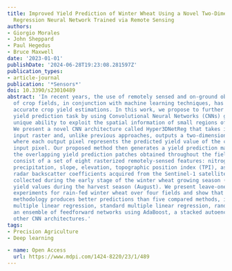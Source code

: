 ```yaml
---
title: Improved Yield Prediction of Winter Wheat Using a Novel Two-Dimensional Deep
  Regression Neural Network Trained via Remote Sensing
authors:
- Giorgio Morales
- John Sheppard
- Paul Hegedus
- Bruce Maxwell
date: '2023-01-01'
publishDate: '2024-06-28T19:23:08.281597Z'
publication_types:
- article-journal
publication: '*Sensors*'
doi: 10.3390/s23010489
abstract: 'In recent years, the use of remotely sensed and on-ground observations
  of crop fields, in conjunction with machine learning techniques, has led to highly
  accurate crop yield estimations. In this work, we propose to further improve the
  yield prediction task by using Convolutional Neural Networks (CNNs) given their
  unique ability to exploit the spatial information of small regions of the field.
  We present a novel CNN architecture called Hyper3DNetReg that takes in a multi-channel
  input raster and, unlike previous approaches, outputs a two-dimensional raster,
  where each output pixel represents the predicted yield value of the corresponding
  input pixel. Our proposed method then generates a yield prediction map by aggregating
  the overlapping yield prediction patches obtained throughout the field. Our data
  consist of a set of eight rasterized remotely-sensed features: nitrogen rate applied,
  precipitation, slope, elevation, topographic position index (TPI), aspect, and two
  radar backscatter coefficients acquired from the Sentinel-1 satellites. We use data
  collected during the early stage of the winter wheat growing season (March) to predict
  yield values during the harvest season (August). We present leave-one-out cross-validation
  experiments for rain-fed winter wheat over four fields and show that our proposed
  methodology produces better predictions than five compared methods, including Bayesian
  multiple linear regression, standard multiple linear regression, random forest,
  an ensemble of feedforward networks using AdaBoost, a stacked autoencoder, and two
  other CNN architectures.'
tags:
- Precision Agriculture
- Deep learning

- name: Open Access
  url: https://www.mdpi.com/1424-8220/23/1/489
---
```


